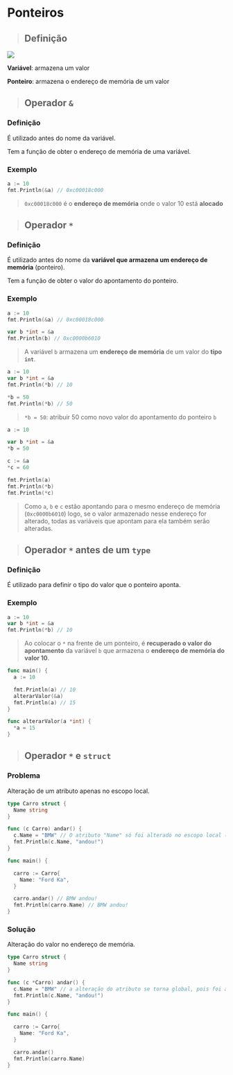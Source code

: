 # Ponteiros

> ## **Definição**

![](https://media.geeksforgeeks.org/wp-content/uploads/20190705160332/Pointers-in-Golang.jpg)

**Variável**: armazena um valor

**Ponteiro**: armazena o endereço de memória de um valor

> ## **Operador `&`**

### **Definição**

É utilizado antes do nome da variável.

Tem a função de obter o endereço de memória de uma variável.

### **Exemplo**

```go
a := 10
fmt.Println(&a) // 0xc00018c000
```

> `0xc00018c000` é o **endereço de memória** onde o valor 10 está **alocado**

> ## **Operador `*`**

### **Definição**

É utilizado antes do nome da **variável que armazena um endereço de memória** (ponteiro).

Tem a função de obter o valor do apontamento do ponteiro.

### **Exemplo**

```go
a := 10
fmt.Println(&a) // 0xc00018c000

var b *int = &a
fmt.Println(b) // 0xc0000b6010
```

> A variável `b` armazena um **endereço de memória** de um valor do **tipo `int`**.

```go
a := 10
var b *int = &a
fmt.Println(*b) // 10

*b = 50
fmt.Println(*b) // 50
```

> `*b = 50`: atribuir 50 como novo valor do apontamento do ponteiro `b`

```go
a := 10

var b *int = &a
*b = 50

c := &a
*c = 60

fmt.Println(a)
fmt.Println(*b)
fmt.Println(*c)
```

> Como `a`, `b` e `c` estão apontando para o mesmo endereço de memória (`0xc0000b6010`) logo, se o valor armazenado nesse endereço for alterado, todas as variáveis que apontam para ela também serão alteradas.

> ## **Operador `*` antes de um `type`**

### **Definição**

É utilizado para definir o tipo do valor que o ponteiro aponta.

### **Exemplo**

```go
a := 10
var b *int = &a
fmt.Println(*b) // 10
```

> Ao colocar o `*` na frente de um ponteiro, é **recuperado o valor do apontamento** da variável `b`  que armazena o **endereço de memória do valor 10**.

```go
func main() {
  a := 10

  fmt.Println(a) // 10
  alterarValor(&a)
  fmt.Println(a) // 15
}

func alterarValor(a *int) {
  *a = 15
}
```

> ## **Operador `*` e `struct`**

### **Problema**

Alteração de um atributo apenas no escopo local.

```go
type Carro struct {
  Name string
}

func (c Carro) andar() {
  c.Name = "BMW" // O atributo "Name" só foi alterado no escopo local (função "andar()")
  fmt.Println(c.Name, "andou!")
}

func main() {

  carro := Carro{
    Name: "Ford Ka",
  }

  carro.andar() // BMW andou!
  fmt.Println(carro.Name) // BMW andou!
}
  ```

### **Solução**

Alteração do valor no endereço de memória.

```go
type Carro struct {
  Name string
}

func (c *Carro) andar() {
  c.Name = "BMW" // a alteração do atributo se torna global, pois foi alterado o valor na memória
  fmt.Println(c.Name, "andou!")
}

func main() {

  carro := Carro{
    Name: "Ford Ka",
  }

  carro.andar()
  fmt.Println(carro.Name)
}
```